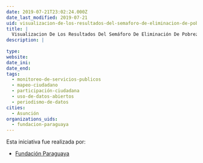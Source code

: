 ```yaml
---
date: 2019-07-21T23:02:24.000Z
date_last_modified: 2019-07-21
uid: visualizacion-de-los-resultados-del-semaforo-de-eliminacion-de-pobreza
title: |
  Visualizacion De Los Resultados Del Semáforo De Eliminación De Pobreza
description: |
  
type: 
website: 
date_ini: 
date_end: 
tags:
  - monitoreo-de-servicios-publicos
  - mapeo-ciudadano
  - participación-ciudadana
  - uso-de-datos-abiertos
  - periodismo-de-datos
cities: 
  - Asunción
organizations_uids:
  - fundacion-paraguaya
---
```


Esta iniciativa fue realizada por:

- [Fundación Paraguaya](/organizaciones/fundacion-paraguaya)
